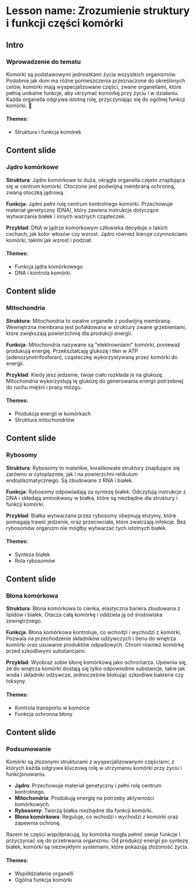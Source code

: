 # Lesson name: Zrozumienie struktury i funkcji części komórki

## Intro

### Wprowadzenie do tematu

Komórki są podstawowymi jednostkami życia wszystkich organizmów. Podobnie jak dom ma różne pomieszczenia przeznaczone do określonych celów, komórki mają wyspecjalizowane części, zwane organellami, które pełnią unikalne funkcje, aby utrzymać komórkę przy życiu i w działaniu. Każda organella odgrywa istotną rolę, przyczyniając się do ogólnej funkcji komórki. 🌱

#### **Themes:**
- Struktura i funkcja komórek

## Content slide

### Jądro komórkowe

**Struktura**: Jądro komórkowe to duża, okrągła organella często znajdująca się w centrum komórki. Otoczone jest podwójną membraną ochronną, zwaną otoczką jądrową. 

**Funkcja**: Jądro pełni rolę centrum kontrolnego komórki. Przechowuje materiał genetyczny (DNA), który zawiera instrukcje dotyczące wytwarzania białek i innych ważnych cząsteczek. 

**Przykład**: DNA w jądrze komórkowym człowieka decyduje o takich cechach, jak kolor włosów czy wzrost. Jądro również kieruje czynnościami komórki, takimi jak wzrost i podział.

#### **Themes:**
- Funkcja jądra komórkowego
- DNA i kontrola komórki

## Content slide

### Mitochondria

**Struktura**: Mitochondria to owalne organelle z podwójną membraną. Wewnętrzna membrana jest pofałdowana w struktury zwane grzebieniami, które zwiększają powierzchnię dla produkcji energii.

**Funkcja**: Mitochondria nazywane są "elektrowniami" komórki, ponieważ produkują energię. Przekształcają glukozę i tlen w ATP (adenozynotrifosforan), cząsteczkę wykorzystywaną przez komórki do energii.

**Przykład**: Kiedy jesz jedzenie, twoje ciało rozkłada je na glukozę. Mitochondria wykorzystują tę glukozę do generowania energii potrzebnej do ruchu mięśni i pracy mózgu.

#### **Themes:**
- Produkcja energii w komórkach
- Struktura mitochondriów

## Content slide

### Rybosomy

**Struktura**: Rybosomy to maleńkie, koralikowate struktury znajdujące się zarówno w cytoplazmie, jak i na powierzchni retikulum endoplazmatycznego. Są zbudowane z RNA i białek.

**Funkcja**: Rybosomy odpowiadają za syntezę białek. Odczytują instrukcje z DNA i składają aminokwasy w białka, które są niezbędne dla struktury i funkcji komórki.

**Przykład**: Białka wytwarzane przez rybosomy obejmują enzymy, które pomagają trawić jedzenie, oraz przeciwciała, które zwalczają infekcje. Bez rybosomów organizm nie mógłby wytwarzać tych istotnych białek.

#### **Themes:**
- Synteza białek
- Rola rybosomów

## Content slide

### Błona komórkowa

**Struktura**: Błona komórkowa to cienka, elastyczna bariera zbudowana z lipidów i białek. Otacza całą komórkę i oddziela ją od środowiska zewnętrznego.

**Funkcja**: Błona komórkowa kontroluje, co wchodzi i wychodzi z komórki. Pozwala na przechodzenie składników odżywczych i tlenu do wnętrza komórki oraz usuwanie produktów odpadowych. Chroni również komórkę przed szkodliwymi substancjami.

**Przykład**: Wyobraź sobie błonę komórkową jako ochroniarza. Upewnia się, że do wnętrza komórki dostają się tylko odpowiednie substancje, takie jak woda i składniki odżywcze, jednocześnie blokując szkodliwe bakterie czy toksyny.

#### **Themes:**
- Kontrola transportu w komórce
- Funkcja ochronna błony

## Content slide

### Podsumowanie

Komórki są złożonymi strukturami z wyspecjalizowanymi częściami, z których każda odgrywa kluczową rolę w utrzymaniu komórki przy życiu i funkcjonowaniu.

- **Jądro**: Przechowuje materiał genetyczny i pełni rolę centrum kontrolnego.
- **Mitochondria**: Produkują energię na potrzeby aktywności komórkowych.
- **Rybosomy**: Tworzą białka niezbędne dla funkcji komórki.
- **Błona komórkowa**: Reguluje, co wchodzi i wychodzi z komórki oraz zapewnia ochronę.

Razem te części współpracują, by komórka mogła pełnić swoje funkcje i przyczyniać się do przetrwania organizmu. Od produkcji energii po syntezę białek, komórki są niezwykłymi systemami, które pokazują złożoność życia.

#### **Themes:**
- Współdziałanie organelli
- Ogólna funkcja komórki
